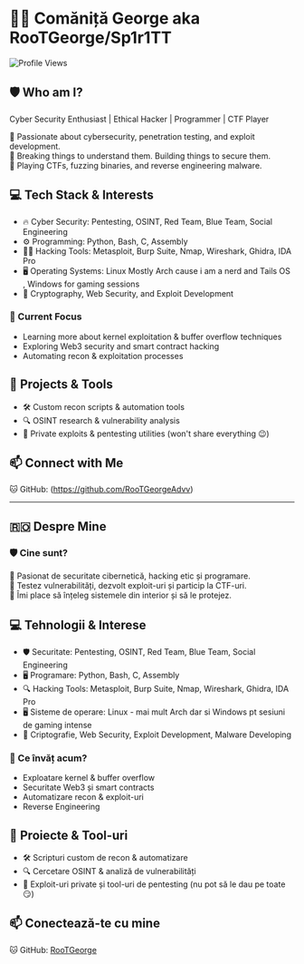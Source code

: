 # 🏴‍☠️ Comăniță George aka RooTGeorge/Sp1r1TT
![Profile Views](https://komarev.com/ghpvc/?username=rootgeorgeadvv&color=blue)

## 🛡️ Who am I?

Cyber Security Enthusiast | Ethical Hacker | Programmer | CTF Player

🔹 Passionate about cybersecurity, penetration testing, and exploit development.  
🔹 Breaking things to understand them. Building things to secure them.  
🔹 Playing CTFs, fuzzing binaries, and reverse engineering malware.  

## 💻 Tech Stack & Interests

- 🔥 Cyber Security: Pentesting, OSINT, Red Team, Blue Team, Social Engineering  
- ⚙️ Programming: Python, Bash, C, Assembly  
- 🕵️‍♂️ Hacking Tools: Metasploit, Burp Suite, Nmap, Wireshark, Ghidra, IDA Pro  
- 🖥️ Operating Systems: Linux Mostly Arch cause i am a nerd and Tails OS , Windows for gaming sessions
- 🔐 Cryptography, Web Security, and Exploit Development  

### 🔧 Current Focus

- Learning more about kernel exploitation & buffer overflow techniques  
- Exploring Web3 security and smart contract hacking  
- Automating recon & exploitation processes  

## 📂 Projects & Tools

- 🛠️ Custom recon scripts & automation tools  
- 🔍 OSINT research & vulnerability analysis  
- 🚀 Private exploits & pentesting utilities (won't share everything 😉)  

## 📫 Connect with Me

🐱 GitHub: (https://github.com/RooTGeorgeAdvv)  

---

## 🇷🇴 Despre Mine

### 🛡️ Cine sunt?

🔹 Pasionat de securitate cibernetică, hacking etic și programare.  
🔹 Testez vulnerabilități, dezvolt exploit-uri și particip la CTF-uri.  
🔹 Îmi place să înțeleg sistemele din interior și să le protejez.  

## 💻 Tehnologii & Interese

- 🛡️ Securitate: Pentesting, OSINT, Red Team, Blue Team, Social Engineering  
- 🖥️ Programare: Python, Bash, C, Assembly  
- 🔍 Hacking Tools: Metasploit, Burp Suite, Nmap, Wireshark, Ghidra, IDA Pro  
- 🖥️ Sisteme de operare: Linux - mai mult Arch dar si Windows pt sesiuni de gaming intense
- 🔐 Criptografie, Web Security, Exploit Development, Malware Developing

### 🎯 Ce învăț acum?

- Exploatare kernel & buffer overflow  
- Securitate Web3 și smart contracts  
- Automatizare recon & exploit-uri  
- Reverse Engineering

## 📂 Proiecte & Tool-uri

- 🛠️ Scripturi custom de recon & automatizare  
- 🔍 Cercetare OSINT & analiză de vulnerabilități  
- 🚀 Exploit-uri private și tool-uri de pentesting (nu pot să le dau pe toate 😏)  

## 📫 Conectează-te cu mine

🐱 GitHub: [RooTGeorge](https://github.com/RooTGeorge)  
